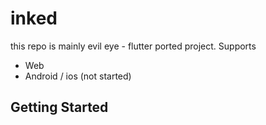 # inked

this repo is mainly evil eye - flutter ported project.
Supports
* Web
* Android / ios (not started)

## Getting Started
